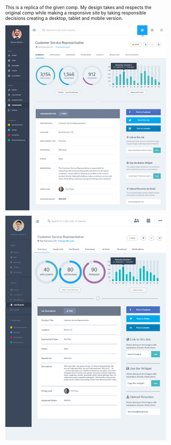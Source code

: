 This is a replica of the given comp. My design takes and respects the original comp while making a responsive site by taking
responsible decisions creating a desktop, tablet and mobile version.





![Original Comp](comp3.jpg)



![My version](my-screenshot.png)
